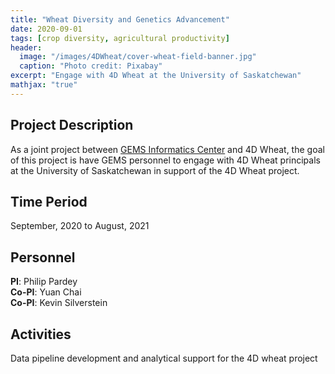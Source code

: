 ```yaml
---
title: "Wheat Diversity and Genetics Advancement"
date: 2020-09-01
tags: [crop diversity, agricultural productivity]
header:
  image: "/images/4DWheat/cover-wheat-field-banner.jpg"
  caption: "Photo credit: Pixabay"
excerpt: "Engage with 4D Wheat at the University of Saskatchewan"
mathjax: "true"
---
```


## Project Description
As a joint project between [GEMS Informatics Center](https://agroinformatics.org/) and 4D Wheat, the goal of this project is have GEMS personnel to engage with 4D Wheat principals at the University of Saskatchewan in support of the 4D Wheat project.

## Time Period
September, 2020 to August, 2021

## Personnel
**PI**: Philip Pardey   
**Co-PI**: Yuan Chai    
**Co-PI**: Kevin Silverstein  

## Activities
Data pipeline development and analytical support for the 4D wheat project


